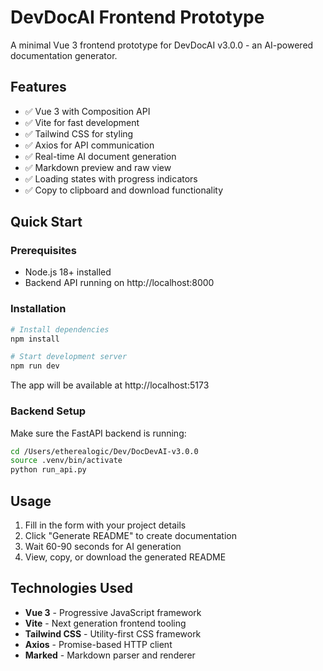 # DevDocAI Frontend Prototype

A minimal Vue 3 frontend prototype for DevDocAI v3.0.0 - an AI-powered documentation generator.

## Features

- ✅ Vue 3 with Composition API
- ✅ Vite for fast development
- ✅ Tailwind CSS for styling
- ✅ Axios for API communication
- ✅ Real-time AI document generation
- ✅ Markdown preview and raw view
- ✅ Loading states with progress indicators
- ✅ Copy to clipboard and download functionality

## Quick Start

### Prerequisites

- Node.js 18+ installed
- Backend API running on http://localhost:8000

### Installation

```bash
# Install dependencies
npm install

# Start development server
npm run dev
```

The app will be available at http://localhost:5173

### Backend Setup

Make sure the FastAPI backend is running:

```bash
cd /Users/etherealogic/Dev/DocDevAI-v3.0.0
source .venv/bin/activate
python run_api.py
```

## Usage

1. Fill in the form with your project details
2. Click "Generate README" to create documentation
3. Wait 60-90 seconds for AI generation
4. View, copy, or download the generated README

## Technologies Used

- **Vue 3** - Progressive JavaScript framework
- **Vite** - Next generation frontend tooling
- **Tailwind CSS** - Utility-first CSS framework
- **Axios** - Promise-based HTTP client
- **Marked** - Markdown parser and renderer

